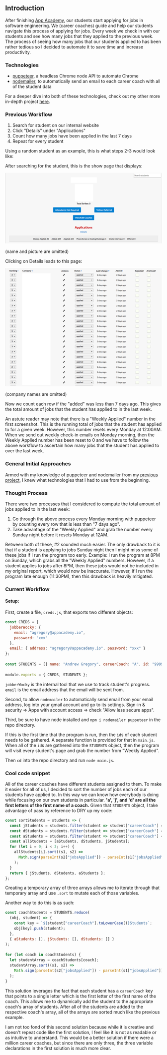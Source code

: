 ## Introduction

After finishing [App Academy](https://www.appacademy.io/), our students start applying for jobs in software engineering. We (career coaches) guide and help our students navigate this process of applying for jobs. Every week we check in with our students and see how many jobs that they applied to the previous week. The process of seeing how many jobs that our students applied to has been rather tedious so I decided to automate it to save time and increase productivity.

### Technologies

- [puppeteer](https://github.com/GoogleChrome/puppeteer/), a headless Chrome node API to automate Chrome
- [nodemailer](https://github.com/nodemailer/nodemailer), to automatically send an email to each career coach with all of the student data

For a deeper dive into both of these technologies, check out my other more in-depth project [here](https://github.com/AndrewJGregory/scrape-mba-results).

### Previous Workflow

1.  Search for student on our internal website
2.  Click "Details" under "Applications"
3.  Count how many jobs have been applied in the last 7 days
4.  Repeat for every student

Using a random student as an example, this is what steps 2-3 would look like:

After searching for the student, this is the show page that displays:

![student show page](/images/student_show_page.png)

(name and picture are omitted)

Clicking on Details leads to this page:

![list of jobs](/images/list_of_jobs.png)

(company names are omitted)

Now we count each row if the "added" was less than 7 days ago. This gives the total amount of jobs that the student has applied to in the last week.

An astute reader may note that there is a "Weekly Applied" number in the first screenshot. This is the running total of jobs that the student has applied to for a given week. However, this number resets every Monday at 12:00AM. When we send out weekly check-in emails on Monday morning, then the Weekly Applied number has been reset to 0 and we have to follow the above workflow to ascertain how many jobs that the student has applied to over the last week.

### General Initial Approaches

Armed with my knowledge of puppeteer and nodemailer from my [previous project](https://github.com/AndrewJGregory/scrape-mba-results), I knew what technologies that I had to use from the beginning.

### Thought Process

There were two processes that I considered to compute the total amount of jobs applied to in the last week:

1.  Go through the above process every Monday morning with puppeteer by counting every row that is less than "7 days ago".
2.  Take advantage of the "Weekly Applied" and grab the number every Sunday night before it resets Monday at 12AM.

Between both of these, #2 sounded much easier. The only drawback to it is that if a student is applying to jobs Sunday night then I might miss some of these jobs if I run the program too early. Example: I run the program at 8PM on Sunday, which grabs all the "Weekly Applied" numbers. However, if a student applies to jobs after 8PM, then these jobs would not be included in my original report, which would now be inaccurate. However, if I run the program late enough (11:30PM), then this drawback is heavily mitigated.

### Current Workflow

#### Setup:

First, create a file, `creds.js`, that exports two different objects:

```javascript
const CREDS = {
  jobberWocky: {
    email: "agregory@appacademy.io",
    password: "xxx"
  },
  email: { address: "agregory@appacademy.io", password: "xxx" }
};

const STUDENTS = [{ name: "Andrew Gregory", careerCoach: "A", id: "9999" }];

module.exports = { CREDS, STUDENTS };
```

`jobberWocky` is the internal tool that we use to track student's progress. `email` is the email address that the email will be sent from.

Second, to allow `nodemailer` to automatically send email from your email address, log into your gmail account and go to its settings. Sign-in & security => Apps with account access => check "Allow less secure apps".

Third, be sure to have node installed and `npm i nodemailer puppeteer` in the repo directory.

If this is the first time that the program is run, then the `id`s of each student needs to be gathered. A separate function is provided for that in `main.js`. When all of the `id`s are gathered into the `STUDENTS` object, then the program will visit every student's page and grab the number from "Weekly Applied".

Then `cd` into the repo directory and run `node main.js`.

### Cool code snippet

All of the career coaches have different students assigned to them. To make it easier for all of us, I decided to sort the number of jobs each of our students have applied to. In this way we can know how everybody is doing while focusing on our own students in particular. **'a', 'j', and 'd' are all the first letters of the first name of a coach.** Given that `STUDENTS` object, I take advantage of pass by reference to DRY up my code:

```js
const sortStudents = students => {
  const jStudents = students.filter(student => student["careerCoach"] === "J");
  const dStudents = students.filter(student => student["careerCoach"] === "D");
  const aStudents = students.filter(student => student["careerCoach"] === "A");
  const allStudents = [aStudents, dStudents, jStudents];
  for (let i = 0; i < 3; i++) {
    allStudents[i].sort((s1, s2) =>
      Math.sign(parseInt(s2["jobsApplied"]) - parseInt(s1["jobsApplied"]))
    );
  }
  return { jStudents, dStudents, aStudents };
};
```

Creating a temporary array of three arrays allows me to iterate through that temporary array and use `.sort` to mutate each of those variables.

Another way to do this is as such:

```js
const coachStudents = STUDENTS.reduce(
  (obj, student) => {
    const key = `${student["careerCoach"].toLowerCase()}Students`;
    obj[key].push(student);
  },
  { aStudents: [], jStudents: [], dStudents: [] }
);

for (let coach in coachStudents) {
  let studentArray = coachStudents[coach];
  studentArray.sort((s1, s2) =>
    Math.sign(parseInt(s2["jobsApplied"]) - parseInt(s1["jobsApplied"]))
  );
}
```

This solution leverages the fact that each student has a `careerCoach` key that points to a single letter which is the first letter of the first name of the coach. This allows me to dynamically add the student to the appropriate coach's array of students. After all of the students are added to the respective coach's array, all of the arrays are sorted much like the previous example.

I am not too fond of this second solution because while it is creative and doesn't repeat code like the first solution, I feel like it is not as readable or as intuitive to understand. This would be a better solution if there were a million career coaches, but since there are only three, the three variable declarations in the first solution is much more clear.

